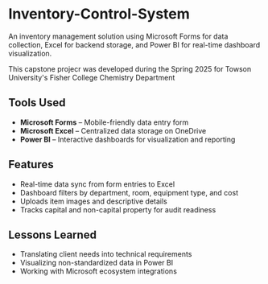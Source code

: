 # Inventory-Control-System
An inventory management solution using Microsoft Forms for data collection, Excel for backend storage, and Power BI for real-time dashboard visualization.

This capstone projecr was developed during the Spring 2025 for Towson University's Fisher College Chemistry Department

## Tools Used
- **Microsoft Forms** – Mobile-friendly data entry form
- **Microsoft Excel** – Centralized data storage on OneDrive
- **Power BI** – Interactive dashboards for visualization and reporting

## Features
- Real-time data sync from form entries to Excel
- Dashboard filters by department, room, equipment type, and cost
- Uploads item images and descriptive details
- Tracks capital and non-capital property for audit readiness

## Lessons Learned
- Translating client needs into technical requirements
- Visualizing non-standardized data in Power BI
- Working with Microsoft ecosystem integrations
